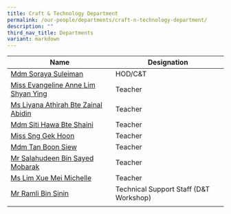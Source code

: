 ```yaml
---
title: Craft & Technology Department
permalink: /our-people/departments/craft-n-technology-department/
description: ""
third_nav_title: Departments
variant: markdown
---
```

| Name | Designation| 
| -------- | -------- | 
|[Mdm Soraya Suleiman](mailto:soraya_suleiman@schools.gov.sg)|HOD/C&T
|[Miss Evangeline Anne Lim Shyan Ying](mailto:Evangeline_Anne_Lim_Shyan@schools.gov.sg)|Teacher
|[Ms Liyana Athirah Bte Zainal Abidin](mailto:liyana_athirah_zainal_abidin@schools.gov.sg)|Teacher
|[Mdm Siti Hawa Bte Shaini](mailto:siti_hawa_shaini@schools.gov.sg)|Teacher
|[Miss Sng Gek Hoon](mailto:sng_gek_hoon@schools.gov.sg)|Teacher
|[Mdm Tan Boon Siew](mailto:tan_boon_siew@schools.gov.sg)|Teacher
|[Mr Salahudeen Bin Sayed Mobarak](mailto:salahudeen_sayed_mobarak@schools.gov.sg)|Teacher
|[Ms Lim Xue Mei Michelle](mailto:Lim_Xue_Mei_Michelle_A@schools.gov.sg)|Teacher
|[Mr Ramli Bin Sinin](mailto:ramli_sinin@schools.gov.sg)|Technical Support Staff (D&T Workshop)
||